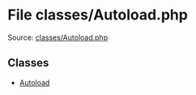 File classes/Autoload.php
=========

Source: [classes/Autoload.php](https://github.com/PrestaShop/PrestaShop/blob/1.5.0.5/classes/Autoload.php)


Classes
-------

* [Autoload](class.Autoload.md)

